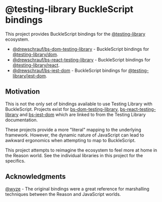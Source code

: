# @testing-library BuckleScript bindings

This project provides BuckleScript bindings for the [@testing-library](https://testing-library.com/) ecosystem.

- [@drewschrauf/bs-dom-testing-library](./packages/bs-dom-testing-library) - BuckleScript bindings for [@testing-library/dom](https://github.com/testing-library/dom-testing-library).
- [@drewschrauf/bs-react-testing-library](./packages/bs-react-testing-library) - BuckleScript bindings for [@testing-library/react](https://github.com/testing-library/react-testing-library).
- [@drewschrauf/bs-jest-dom](./packages/bs-jest-dom) - BuckleScript bindings for [@testing-library/jest-dom](https://github.com/testing-library/jest-dom).

## Motivation

This is not the only set of bindings available to use Testing Library with BuckleScript. Projects exist for [bs-dom-testing-library](https://github.com/wyze/bs-dom-testing-library), [bs-react-testing-library](https://github.com/wyze/bs-react-testing-library) and [bs-jest-dom](https://github.com/wyze/bs-jest-dom) which are linked to from the Testing Library documentation.

These projects provide a more "literal" mapping to the underlying framework. However, the dynamic nature of JavaScript can lead to awkward ergonomics when attempting to map to BuckleScript.

This project attempts to reimagine the ecosystem to feel more at home in the Reason world. See the individual libraries in this project for the specifics.

## Acknowledgments

[@wyze](https://github.com/wyze) - The original bindings were a great reference for marshalling techniques between the Reason and JavaScript worlds.